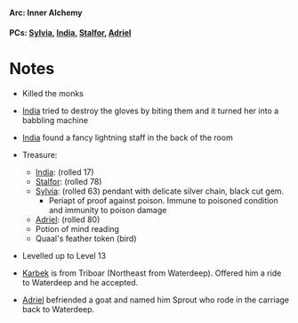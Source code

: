 #### Arc: Inner Alchemy
#### PCs: [Sylvia](PCs/Past/Sylvia.md), [India](PCs/Current/India.md), [Stalfor](PCs/Current/Stalfor.md), [Adriel](Adriel.md)

# Notes
- Killed the monks
- [India](PCs/Current/India.md) tried to destroy the gloves by biting them and it turned her into a babbling machine
- [India](PCs/Current/India.md) found a fancy lightning staff in the back of the room
- Treasure:
	- [India](PCs/Current/India.md): (rolled 17)
	- [Stalfor](PCs/Current/Stalfor.md): (rolled 78)
	- [Sylvia](PCs/Past/Sylvia.md): (rolled 63) pendant with delicate silver chain, black cut gem.
		- Periapt of proof against poison. Immune to poisoned condition and immunity to poison damage
	- [Adriel](Adriel.md): (rolled 80)
	- Potion of mind reading
	- Quaal's feather token (bird)

- Levelled up to Level 13
- [Karbek](NPCs/Deceased/Karbek.md) is from Triboar (Northeast from Waterdeep). Offered him a ride to Waterdeep and he accepted.
- [Adriel](Adriel.md) befriended a goat and named him Sprout who rode in the carriage back to Waterdeep.